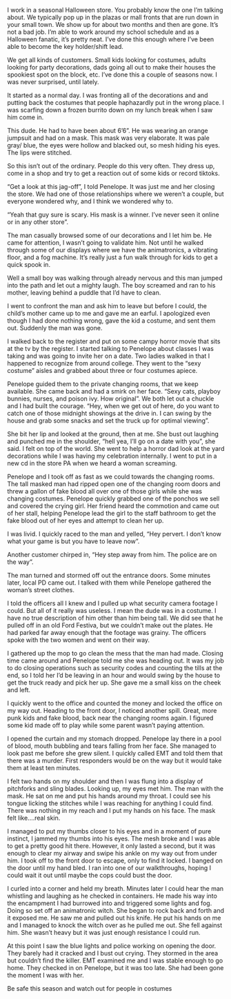 I work in a seasonal Halloween store. You probably know the one I’m talking about. We typically pop up in the plazas or mall fronts that are run down in your small town. We show up for about two months and then are gone. It’s not a bad job. I’m able to work around my school schedule and as a Halloween fanatic, it’s pretty neat. I’ve done this enough where I’ve been able to become the key holder/shift lead. 

We get all kinds of customers. Small kids looking for costumes, adults looking for party decorations, dads going all out to make their houses the spookiest spot on the block, etc. I’ve done this a couple of seasons now. I was never surprised, until lately.

It started as a normal day. I was fronting all of the decorations and and putting back the costumes that people haphazardly put in the wrong place. I was scarfing down a frozen burrito down on my lunch break when I saw him come in.

This dude. He had to have been about 6’6”. He was wearing an orange jumpsuit and had on a mask. This mask was very elaborate. It was pale gray/ blue, the eyes were hollow and blacked out, so mesh hiding his eyes. The lips were stitched.

So this isn’t out of the ordinary. People do this very often. They dress up, come in a shop and try to get a reaction out of some kids or record tiktoks. 

“Get a look at this jag-off”, I told Penelope. It was just me and her closing the store. We had one of those relationships where we weren’t a couple, but everyone wondered why, and I think we wondered why to.

“Yeah that guy sure is scary. His mask is a winner. I’ve never seen it online or in any other store”. 

The man casually browsed some of our decorations and I let him be. He came for attention, I wasn’t going to validate him. Not until he walked through some of our displays where we have the animatronics, a vibrating floor, and a fog machine. It’s really just a fun walk through for kids to get a quick spook in.

Well a small boy was walking through already nervous and this man jumped into the path and let out a mighty laugh. The boy screamed and ran to his mother, leaving behind a puddle that I’d have to clean. 

I went to confront the man and ask him to leave but before I could, the child’s mother came up to me and gave me an earful. I apologized even though I had done nothing wrong, gave the kid a costume, and sent them out. Suddenly the man was gone.

I walked back to the register and put on some campy horror movie that sits at the tv by the register. I started talking to Penelope about classes I was taking and was going to invite her on a date. Two ladies walked in that I happened to recognize from around college. They went to the “sexy costume” aisles and grabbed about three or four costumes apiece. 

Penelope guided them to the private changing rooms, that we keep available. She came back and had a smirk on her face. “Sexy cats, playboy bunnies, nurses, and poison ivy. How original”. We both let out a chuckle and I had built the courage. “Hey, when we get out of here, do you want to catch one of those midnight showings at the drive in. I can swing by the house and grab some snacks and set the truck up for optimal viewing”.

She bit her lip and looked at the ground, then at me. She bust out laughing and punched me in the shoulder, “hell yea, I’ll go on a date with you”, she said. I felt on top of the world. She went to help a horror dad look at the yard decorations while I was having my celebration internally. I went to put in a new cd in the store PA when we heard a woman screaming. 

Penelope and I took off as fast as we could towards the changing rooms. The tall masked man had ripped open one of the changing room doors and threw a gallon of fake blood all over one of those girls while she was changing costumes. Penelope quickly grabbed one of the ponchos we sell and covered the crying girl. Her friend heard the commotion and came out of her stall, helping Penelope lead the girl to the staff bathroom to get the fake blood out of her eyes and attempt to clean her up.

I was livid. I quickly raced to the man and yelled, “Hey pervert. I don’t know what your game is but you have to leave now”. 

Another customer chirped in, “Hey step away from him. The police are on the way”.

The man turned and stormed off out the entrance doors. Some minutes later, local PD came out. I talked with them while Penelope gathered the woman’s street clothes. 

I told the officers all I knew and I pulled up what security camera footage I could. But all of it really was useless. I mean the dude was in a costume. I have no true description of him other than him being tall. We did see that he pulled off in an old Ford Festiva, but we couldn’t make out the plates. He had parked far away enough that the footage was grainy.  The officers spoke with the two women and went on their way. 

I gathered up the mop to go clean the mess that the man had made. Closing time came around and Penelope told me she was heading out. It was my job to do closing operations such as security codes and counting the tills at the end, so I told her I’d be leaving in an hour and would swing by the house to get the truck ready and pick her up. She gave me a small kiss on the cheek and left. 

I quickly went to the office and counted the money and locked the office on my way out. Heading to the front door, I noticed another spill.  Great, more punk kids and fake blood, back near the changing rooms again. I figured some kid made off to play while some parent wasn’t paying attention.

I opened the curtain and my stomach dropped. Penelope lay there in a pool of blood, mouth bubbling and tears falling from her face. She managed to look past me before she grew silent.
I quickly called EMT and told them that there was a murder. First responders would be on the way but it would take them at least ten minutes.

I felt two hands on my shoulder and then I was flung  into a display of pitchforks and sling blades. Looking up, my eyes met him. The man with the mask. He sat on me and put his hands around my throat. I could see his tongue licking the stitches while I was reaching for anything I could find. There was nothing in my reach and I put my hands on his face. The mask felt like....real skin. 

I managed to put my thumbs closer to his eyes and in a moment of pure instinct, I jammed my thumbs into his eyes. The mesh broke and I was able to get a pretty good hit there. However, it only lasted a second, but it was enough to clear my airway and swipe his ankle on my way out from under him. I took off to the front door to escape, only to find it locked. I banged on the door until my hand bled. I ran into one of our walkthroughs, hoping I could wait it out until maybe the cops could bust the door. 

I curled into a corner and held my breath. Minutes later I could hear the man whistling and laughing as he checked in containers. He made his way into the encampment I had burrowed into and triggered some lights and fog. Doing so set off an animatronic witch. She began to rock back and forth and it exposed me. He saw me and pulled out his knife. He put his hands on me and I managed to knock the witch over as he pulled me out. She fell against him. She wasn’t heavy but it was just enough resistance I could run. 

At this point I saw the blue lights and police working on opening the door. They barely had it cracked and I bust out crying. They stormed in the area but couldn’t find the killer. EMT examined me and I was stable enough to go home. They checked in on Penelope, but it was too late. She had been gone the moment I was with her.

Be safe this season and watch out for people in costumes